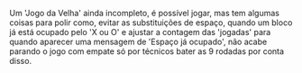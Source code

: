 Um 'Jogo da Velha' ainda incompleto, é possível jogar, mas tem algumas coisas para polir como, evitar as substituições de espaço,
quando um bloco já está ocupado pelo 'X ou O' e ajustar a contagem das 'jogadas' para quando aparecer uma mensagem de 'Espaço já ocupado',
não acabe parando o jogo com empate só por técnicos bater as 9 rodadas por conta disso.
